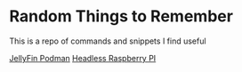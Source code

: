 # Random Things to Remember

This is a repo of commands and snippets I find useful

[JellyFin Podman](Jellyfin-podman.md)
[Headless Raspberry PI](headless_raspberry_pi.md)
